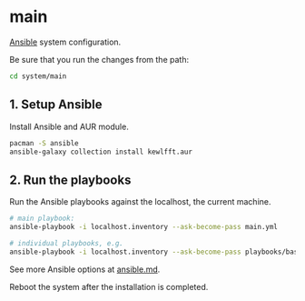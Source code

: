 # main

[Ansible](https://www.ansible.com/) system configuration.

Be sure that you run the changes from the path:

```sh
cd system/main
```

## 1. Setup Ansible

Install Ansible and AUR module.

```sh
pacman -S ansible
ansible-galaxy collection install kewlfft.aur
```

## 2. Run the playbooks

Run the Ansible playbooks against the localhost, the current machine.

```sh
# main playbook:
ansible-playbook -i localhost.inventory --ask-become-pass main.yml

# individual playbooks, e.g.
ansible-playbook -i localhost.inventory --ask-become-pass playbooks/base/main.yml
```

See more Ansible options at [ansible.md](ansible.md).

<!-- TODO: check out ansible-vault for secrets. -->

Reboot the system after the installation is completed.
